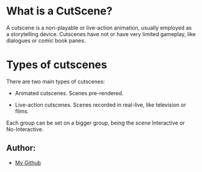 # What is a CutScene?

A cutscene is a non-playable or live-action animation, usually employed as a storytelling device. Cutscenes have not or have very limited gameplay, like dialogues or comic book panes. 

# Types of cutscenes

There are two main types of cutscenes: 

- Animated cutscenes. Scenes pre-rendered. 

- Live-action cutscenes. Scenes recorded in real-live, like television or films. 

Each group can be set on a bigger group, being the scene Interactive or No-Interactive. 

## Author:

- [My Github](https://github.com/JoanBarduena)
